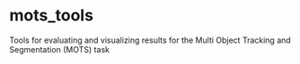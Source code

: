 # mots_tools
Tools for evaluating and visualizing results for the Multi Object Tracking and Segmentation (MOTS) task
